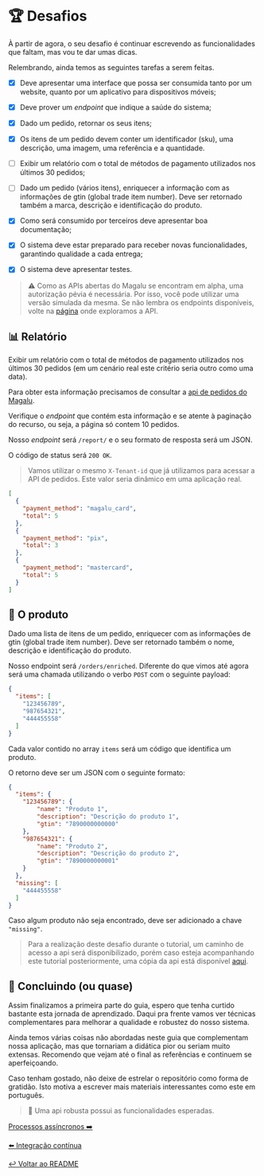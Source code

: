 # 🏆 Desafios

À partir de agora, o seu desafio é continuar escrevendo as funcionalidades que faltam, mas vou te dar umas dicas.

Relembrando, ainda temos as seguintes tarefas a serem feitas.

- [x] Deve apresentar uma interface que possa ser consumida tanto por um website, quanto por um aplicativo para dispositivos móveis;

- [x] Deve prover um _endpoint_ que indique a saúde do sistema;

- [x] Dado um pedido, retornar os seus itens;

- [x] Os itens de um pedido devem conter um identificador (sku), uma descrição, uma imagem, uma referência e a quantidade.

- [ ] Exibir um relatório com o total de métodos de pagamento utilizados nos últimos 30 pedidos;

- [ ] Dado um pedido (vários itens), enriquecer a informação com as informações de gtin (global trade item number). Deve ser retornado também a marca, descrição e identificação do produto.

- [x] Como será consumido por terceiros deve apresentar boa documentação;

- [x] O sistema deve estar preparado para receber novas funcionalidades, garantindo qualidade a cada entrega;

- [x] O sistema deve apresentar testes.


> ⚠️ Como as APIs abertas do Magalu se encontram em alpha, uma autorização pévia é necessária. Por isso, você pode utilizar uma versão simulada da mesma.
> Se não lembra os endpoints disponíveis, volte na [página](./explorando_api.md) onde exploramos a API.


## 📊 Relatório

Exibir um relatório com o total de métodos de pagamento utilizados nos últimos 30 pedidos (em um cenário real este critério seria outro como uma data).

Para obter esta informação precisamos de consultar a [api de pedidos do Magalu](https://alpha.dev.magalu.com/apis/maestro).

Verifique o _endpoint_ que contém esta informação e se atente à paginação do recurso, ou seja, a página só contem 10 pedidos.

Nosso _endpoint_ será `/report/` e o seu formato de resposta será um JSON.

O código de status será `200 OK`.

> Vamos utilizar o mesmo `X-Tenant-id` que já utilizamos para acessar a API de pedidos. Este valor seria dinâmico em uma aplicação real.

```json
[
  {
    "payment_method": "magalu_card",
    "total": 5
  },
  {
    "payment_method": "pix",
    "total": 3
  },
  {
    "payment_method": "mastercard",
    "total": 5
  }
]
```

## 🎁 O produto

Dado uma lista de itens de um pedido, enriquecer com as informações de gtin (global trade item number). Deve ser retornado também o nome, descrição e identificação do produto.

Nosso endpoint será `/orders/enriched`. Diferente do que vimos até agora será uma chamada utilizando o verbo `POST` com o seguinte payload:

```json
{
  "items": [
    "123456789",
    "987654321",
    "444455558"
  ]
}
```

Cada valor contido no array `items` será um código que identifica um produto.

O retorno deve ser um JSON com o seguinte formato:

```json
{
  "items": {
    "123456789": {
        "name": "Produto 1",
        "description": "Descrição do produto 1",
        "gtin": "7890000000000"
    },
    "987654321": {
        "name": "Produto 2",
        "description": "Descrição do produto 2",
        "gtin": "7890000000001"
    }
  },
  "missing": [
    "444455558"
  ]
}
```
Caso algum produto não seja encontrado, deve ser adicionado a chave `"missing"`. 

> Para a realização deste desafio durante o tutorial, um caminho de acesso a api será disponibilizado, porém caso esteja acompanhando este tutorial posteriormente, uma cópia da api está disponível [aqui](./fake-catalog).

## 🏁 Concluindo (ou quase)

Assim finalizamos a primeira parte do guia, espero que tenha curtido bastante esta jornada de aprendizado. Daqui pra frente vamos ver técnicas complementares para melhorar a qualidade e robustez do nosso sistema.

Ainda temos várias coisas não abordadas neste guia que complementam nossa aplicação, mas que tornariam a didática pior ou seriam muito extensas. Recomendo que vejam até o final as referências e continuem se aperfeiçoando.

Caso tenham gostado, não deixe de estrelar o repositório como forma de gratidão. Isto motiva a escrever mais materiais interessantes como este em português.

> 🐂 Uma api robusta possui as funcionalidades esperadas.

[Processos assíncronos ➡️](assincrono.md)

[⬅️ Integração contínua](continua.md)

[↩️ Voltar ao README ](README.md)